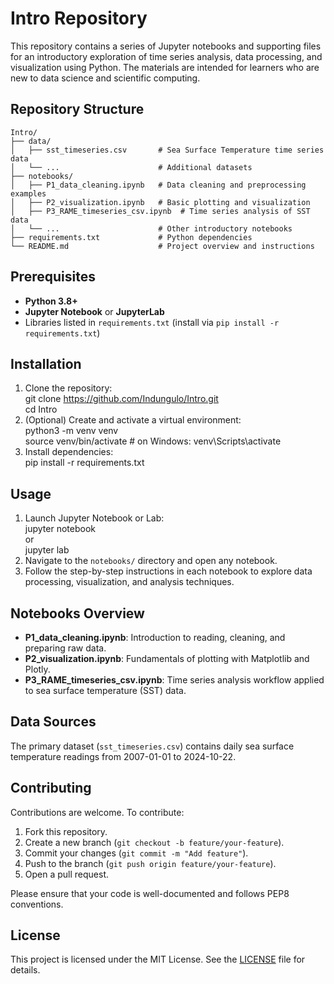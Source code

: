 # Intro Repository

This repository contains a series of Jupyter notebooks and supporting files for an introductory exploration of time series analysis, data processing, and visualization using Python. The materials are intended for learners who are new to data science and scientific computing.

## Repository Structure

```
Intro/
├── data/                        
│   ├── sst_timeseries.csv       # Sea Surface Temperature time series data
│   └── ...                      # Additional datasets
├── notebooks/                   
│   ├── P1_data_cleaning.ipynb   # Data cleaning and preprocessing examples
│   ├── P2_visualization.ipynb   # Basic plotting and visualization
│   ├── P3_RAME_timeseries_csv.ipynb  # Time series analysis of SST data
│   └── ...                      # Other introductory notebooks
├── requirements.txt             # Python dependencies
└── README.md                    # Project overview and instructions
```

## Prerequisites

- **Python 3.8+**
- **Jupyter Notebook** or **JupyterLab**
- Libraries listed in `requirements.txt` (install via `pip install -r requirements.txt`)

## Installation

1. Clone the repository:  
   git clone https://github.com/Indungulo/Intro.git  
   cd Intro  
2. (Optional) Create and activate a virtual environment:  
   python3 -m venv venv  
   source venv/bin/activate      # on Windows: venv\Scripts\activate  
3. Install dependencies:  
   pip install -r requirements.txt  

## Usage

1. Launch Jupyter Notebook or Lab:  
   jupyter notebook  
   or  
   jupyter lab  
2. Navigate to the `notebooks/` directory and open any notebook.  
3. Follow the step-by-step instructions in each notebook to explore data processing, visualization, and analysis techniques.

## Notebooks Overview

- **P1_data_cleaning.ipynb**: Introduction to reading, cleaning, and preparing raw data.  
- **P2_visualization.ipynb**: Fundamentals of plotting with Matplotlib and Plotly.  
- **P3_RAME_timeseries_csv.ipynb**: Time series analysis workflow applied to sea surface temperature (SST) data.

## Data Sources

The primary dataset (`sst_timeseries.csv`) contains daily sea surface temperature readings from 2007-01-01 to 2024-10-22.

## Contributing

Contributions are welcome. To contribute:

1. Fork this repository.  
2. Create a new branch (`git checkout -b feature/your-feature`).  
3. Commit your changes (`git commit -m "Add feature"`).  
4. Push to the branch (`git push origin feature/your-feature`).  
5. Open a pull request.  

Please ensure that your code is well-documented and follows PEP8 conventions.

## License

This project is licensed under the MIT License. See the [LICENSE](LICENSE) file for details.
